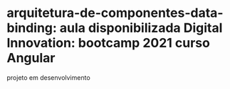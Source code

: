 # arquitetura-de-componentes-data-binding: aula disponibilizada Digital Innovation: bootcamp 2021 curso Angular 
projeto em desenvolvimento 
